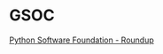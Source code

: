# GSOC

[Python Software Foundation - Roundup](https://github.com/AnishShah/GSOC/wiki/GSoC-2016-Application-Anish-Shah:-Roundup-(Core-Python))
